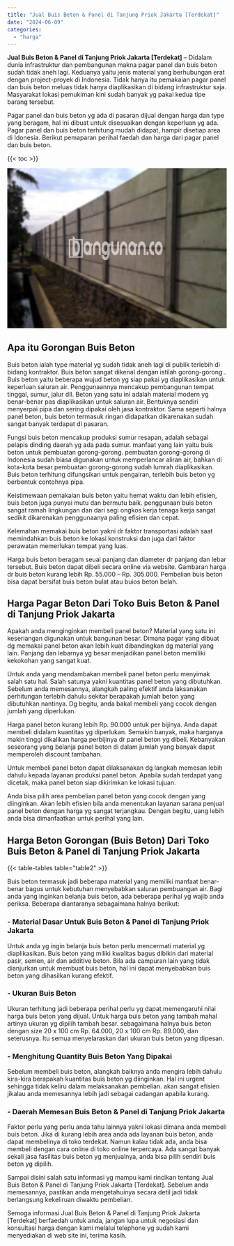 ```yaml
---
title: "Jual Buis Beton & Panel di Tanjung Priok Jakarta [Terdekat]"
date: "2024-06-09"
categories: 
  - "harga"
---
```


**Jual Buis Beton & Panel di Tanjung Priok Jakarta \[Terdekat\]** – Didalam dunia infrastruktur dan pembangunan makna pagar panel dan buis beton sudah tidak aneh lagi. Keduanya yaitu jenis material yang berhubungan erat dengan project-proyek di Indonesia. Tidak hanya itu pemakaian pagar panel dan buis beton meluas tidak hanya diaplikasikan di bidang infrastruktur saja. Masyarakat lokasi pemukiman kini sudah banyak yg pakai kedua tipe barang tersebut.

Pagar panel dan buis beton yg ada di pasaran dijual dengan harga dan type yang beragam, hal ini dibuat untuk disesuaikan dengan keperluan yg ada. Pagar panel dan buis beton terhitung mudah didapat, hampir disetiap area di Idonesia. Berikut pemaparan perihal faedah dan harga dari pagar panel dan buis beton.

{{< toc >}}

![Jual Buis Beton & Panel di Tanjung Priok Jakarta [Terdekat]](/images/jual-panel-buis-beton-murah-37.png)

## Apa itu Gorongan Buis Beton

Buis beton ialah type material yg sudah tidak aneh lagi di publik terlebih di bidang kontraktor. Buis beton sangat dikenal dengan istilah gorong-gorong . Buis beton yaitu beberapa wujud beton yg siap pakai yg diaplikasikan untuk keperluan saluran air. Penggunaannya mencakup pembangunan tempat tinggal, sumur, jalur dll. Beton yang satu ini adalah material modern yg benar-benar pas diaplikasikan untuk saluran air. Bentuknya sendiri menyerpai pipa dan sering dipakai oleh jasa kontraktor. Sama seperti halnya panel beton, buis beton termasuk ringan didapatkan dikarenakan sudah sangat banyak terdapat di pasaran.

Fungsi buis beton mencakup produksi sumur resapan, adalah sebagai pelapis dinding daerah yg ada pada sumur. manfaat yang lain yaitu buis beton untuk pembuatan gorong-gorong. pembuatan gorong-gorong di Indonesia sudah biasa digunakan untuk memperlancar aliran air, bahkan di kota-kota besar pembuatan gorong-gorong sudah lumrah diaplikasikan. Buis beton terhitung difungsikan untuk pengairan, terlebih buis beton yg berbentuk contohnya pipa.

Keistimewaan pemakaian buis beton yaitu hemat waktu dan lebih efisien, buis beton juga punyai mutu dan bermutu baik. penggunaan buis beton sangat ramah lingkungan dan dari segi ongkos kerja tenaga kerja sangat sedikit dikarenakan penggunaanya paling efisien dan cepat.

Kelemahan memakai buis beton yakni dr faktor transportasi adalah saat memindahkan buis beton ke lokasi konstruksi dan juga dari faktor perawatan memerlukan tempat yang luas.

Harga buis beton beragam seuai panjang dan diameter dr panjang dan lebar tersebut. Buis beton dapat dibeli secara online via website. Gambaran harga dr buis beton kurang lebih Rp. 55.000 – Rp. 305.000. Pembelian buis beton bisa dapat bersifat buis beton bulat atau buios beton belah.

## Harga Pagar Beton Dari Toko Buis Beton & Panel di Tanjung Priok Jakarta

Apakah anda menginginkan membeli panel beton? Material yang satu ini keseriangan digunakan untuk bangunan besar. Dimana pagar yang dibuat dg memakai panel beton akan lebih kuat dibandingkan dg material yang lain. Panjang dan lebarnya yg besar menjadikan panel beton memiliki kekokohan yang sangat kuat.

Untuk anda yang mendambakan membeli panel beton perlu menyimak salah satu hal. Salah satunya yakni kuantitas panel beton yang dibutuhkan. Sebelum anda memesannya, alangkah paling efektif anda laksanakan perhitungan terlebih dahulu sekitar berapakah jumlah beton yang dibutuhkan nantinya. Dg begitu, anda bakal membeli yang cocok dengan jumlah yang diperlukan.

Harga panel beton kurang lebih Rp. 90.000 untuk per bijinya. Anda dapat membeli didalam kuantitas yg diperlukan. Semakin banyak, maka harganya makin tinggi dikalikan harga perbijinya dr panel beton yg dibeli. Kebanyakan seseorang yang belanja panel beton di dalam jumlah yang banyak dapat memperoleh discount tambahan.

Untuk membeli panel beton dapat dilaksanakan dg langkah memesan lebih dahulu kepada layanan produksi panel beton. Apabila sudah terdapat yang dicetak, maka panel beton siap dikirimkan ke lokasi tujuan.

Anda bisa pilih area pembelian panel beton yang cocok dengan yang diinginkan. Akan lebih efisien bila anda menentukan layanan sarana penjual panel beton dengan harga yg sangat terjangkau. Dengan begitu, uang lebih anda bisa dimanfaatkan untuk perihal yang lain.

## Harga Beton Gorongan (Buis Beton) Dari Toko Buis Beton & Panel di Tanjung Priok Jakarta

{{< table-tables table="table2" >}}

Buis beton termasuk jadi beberapa material yang memiliki manfaat benar-benar bagus untuk kebutuhan menyebabkan saluran pembuangan air. Bagi anda yang inginkan belanja buis beton, ada beberapa perihal yg wajib anda periksa. Beberapa diantaranya sebagaimana halnya berikut:

### \- Material Dasar Untuk Buis Beton & Panel di Tanjung Priok Jakarta

Untuk anda yg ingin belanja buis beton perlu mencermati material yg diaplikasikan. Buis beton yang miliki kwalitas bagus dibikin dari material pasir, semen, air dan additive beton. Bila ada campuran lain yang tidak dianjurkan untuk membuat buis beton, hal ini dapat menyebabkan buis beton yang dihasilkan kurang efektif.

### \- Ukuran Buis Beton

Ukuran terhitung jadi beberapa perihal perlu yg dapat memengaruhi nilai harga buis beton yang dijual. Untuk harga buis beton yang tambah mahal artinya ukuran yg dipilih tambah besar. sebagaimana halnya buis beton dengan size 20 x 100 cm Rp. 64.000, 20 x 100 cm Rp. 89.000, dan seterusnya. Itu semua menyelaraskan dari ukuran buis beton yang dipesan.

### \- Menghitung Quantity Buis Beton Yang Dipakai

Sebelum membeli buis beton, alangkah baiknya anda mengira lebih dahulu kira-kira berapakah kuantitas buis beton yg diinginkan. Hal ini urgent sehingga tidak keliru dalam melaksanakan pembelian. akan sangat efisien jikalau anda memesannya lebih jadi sebagai cadangan apabila kurang.

### \- Daerah Memesan Buis Beton & Panel di Tanjung Priok Jakarta

Faktor perlu yang perlu anda tahu lainnya yakni lokasi dimana anda membeli buis beton. Jika di kurang lebih area anda ada layanan buis beton, anda dapat membelinya di toko terdekat. Namun kalau tidak ada, anda bisa membeli dengan cara online di toko online terpercaya. Ada sangat banyak sekali jasa fasilitas buis beton yg menjualnya, anda bisa pilih sendiri buis beton yg dipilih.

Sampai disini salah satu informasi yg mampu kami rincikan tentang Jual Buis Beton & Panel di Tanjung Priok Jakarta \[Terdekat\]. Sebelum anda memesannya, pastikan anda mengetahuinya secara detil jadi tidak berlangsung kekeliruan diwaktu pembelian.

Semoga informasi Jual Buis Beton & Panel di Tanjung Priok Jakarta \[Terdekat\] berfaedah untuk anda, jangan lupa untuk negosiasi dan konsultasi harga dengan kami melalui telephone yg sudah kami menyediakan di web site ini, terima kasih.
